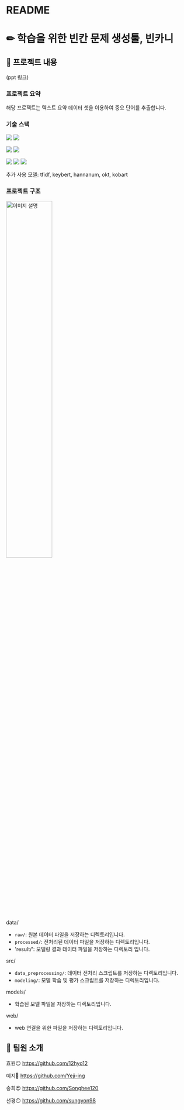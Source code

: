 
# README

# ✏ 학습을 위한 빈칸 문제 생성툴, 빈카니

## 🎄 프로젝트 내용

(ppt 링크)

### 프로젝트 요약

해당 프로젝트는 텍스트 요약 데이터 셋을 이용하여 중요 단어를 추출합니다.

### 기술 스택

<img src="https://img.shields.io/badge/git-F05032?style=for-the-badge&logo=git&logoColor=white"> <img src="https://img.shields.io/badge/github-181717?style=for-the-badge&logo=github&logoColor=white">

<img src="https://img.shields.io/badge/python-3776AB?style=for-the-badge&logo=python&logoColor=white"> <img src="https://img.shields.io/badge/Python-3776AB?style=for-the-badge&logo=Python&logoColor=white">


<img src="https://img.shields.io/badge/html5-E34F26?style=for-the-badge&logo=html5&logoColor=white"> <img src="https://img.shields.io/badge/css-1572B6?style=for-the-badge&logo=css3&logoColor=white"> <img src="https://img.shields.io/badge/flask-000000?style=for-the-badge&logo=flask&logoColor=white">

추가 사용 모델: tfidf, keybert, hannanum, okt, kobart 



### 프로젝트 구조

<img src="https://github.com/Songhee120/cj-aihackathon-binkani/assets/149359841/71ec4307-3ee3-4c32-940f-140d459c910d" width="50%" height="50%" alt="이미지 설명">

data/

- `raw/`: 원본 데이터 파일을 저장하는 디렉토리입니다.
- `processed/`: 전처리된 데이터 파일을 저장하는 디렉토리입니다.
- 'result/': 모델링 결과 데이터 파일을 저장하는 디렉토리 입니다.

src/

- `data_preprocessing/`: 데이터 전처리 스크립트를 저장하는 디렉토리입니다.
- `modeling/`: 모델 학습 및 평가 스크립트를 저장하는 디렉토리입니다.

models/

- 학습된 모델 파일을 저장하는 디렉토리입니다.

web/

- web 연결을 위한 파일을 저장하는 디렉토리입니다.

## 🙌 팀원 소개

효원😐 https://github.com/12hyo12

예지🙂 https://github.com/Yeji-ing

송희😍 https://github.com/Songhee120

선경😶 https://github.com/sungyon98
